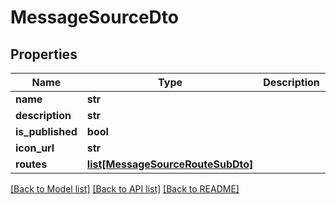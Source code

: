 # MessageSourceDto


## Properties
Name | Type | Description | Notes
------------ | ------------- | ------------- | -------------
**name** | **str** |  | [optional] 
**description** | **str** |  | [optional] 
**is_published** | **bool** |  | [optional] 
**icon_url** | **str** |  | [optional] 
**routes** | [**list[MessageSourceRouteSubDto]**](MessageSourceRouteSubDto.md) |  | [optional] 

[[Back to Model list]](../README.md#documentation-for-models) [[Back to API list]](../README.md#documentation-for-api-endpoints) [[Back to README]](../README.md)


